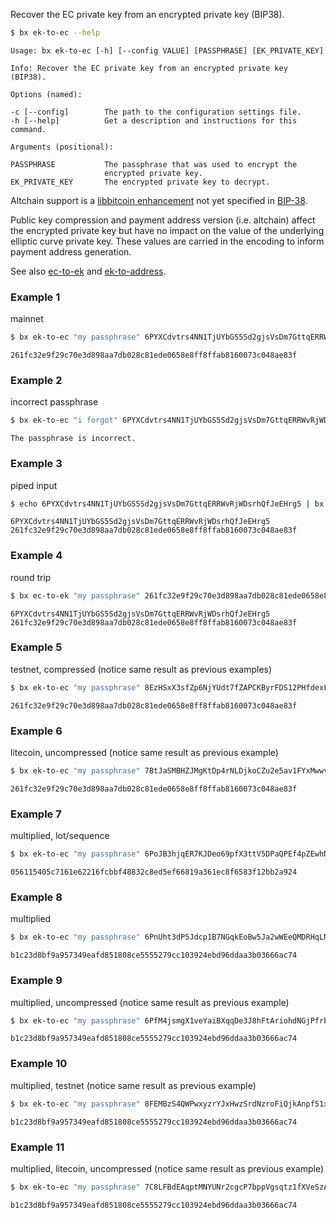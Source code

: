 Recover the EC private key from an encrypted private key (BIP38). 
```sh
$ bx ek-to-ec --help
```
```
Usage: bx ek-to-ec [-h] [--config VALUE] [PASSPHRASE] [EK_PRIVATE_KEY]   

Info: Recover the EC private key from an encrypted private key (BIP38).  

Options (named):

-c [--config]        The path to the configuration settings file.        
-h [--help]          Get a description and instructions for this command.

Arguments (positional):

PASSPHRASE           The passphrase that was used to encrypt the         
                     encrypted private key.                              
EK_PRIVATE_KEY       The encrypted private key to decrypt.
```
Altchain support is a [libbitcoin enhancement](https://github.com/libbitcoin/libbitcoin/wiki/Altchain-Encrypted-Private-Keys) not yet specified in [BIP-38](https://github.com/bitcoin/bips/blob/master/bip-0038.mediawiki).

Public key compression and payment address version (i.e. altchain) affect the encrypted private key but have no impact on the value of the underlying elliptic curve private key. These values are carried in the encoding to inform payment address generation.

See also [ec-to-ek](bx-ec-to-ek) and [ek-to-address](bx-ek-to-address).
### Example 1
mainnet
```sh
$ bx ek-to-ec "my passphrase" 6PYXCdvtrs4NN1TjUYbGS5Sd2gjsVsDm7GttqERRWvRjWDsrhQfJeEHrg5
```
```
261fc32e9f29c70e3d898aa7db028c81ede0658e8ff8ffab8160073c048ae83f
```
### Example 2
incorrect passphrase
```sh
$ bx ek-to-ec "i forgot" 6PYXCdvtrs4NN1TjUYbGS5Sd2gjsVsDm7GttqERRWvRjWDsrhQfJeEHrg5
```
```
The passphrase is incorrect.
```
### Example 3
piped input
```sh
$ echo 6PYXCdvtrs4NN1TjUYbGS5Sd2gjsVsDm7GttqERRWvRjWDsrhQfJeEHrg5 | bx ek-to-ec "my passphrase"
```
```
6PYXCdvtrs4NN1TjUYbGS5Sd2gjsVsDm7GttqERRWvRjWDsrhQfJeEHrg5 
261fc32e9f29c70e3d898aa7db028c81ede0658e8ff8ffab8160073c048ae83f
```
### Example 4
round trip
```sh
$ bx ec-to-ek "my passphrase" 261fc32e9f29c70e3d898aa7db028c81ede0658e8ff8ffab8160073c048ae83f | bx ek-to-ec "my passphrase"
```
```
6PYXCdvtrs4NN1TjUYbGS5Sd2gjsVsDm7GttqERRWvRjWDsrhQfJeEHrg5
261fc32e9f29c70e3d898aa7db028c81ede0658e8ff8ffab8160073c048ae83f
```
### Example 5
testnet, compressed (notice same result as previous examples)
```sh
$ bx ek-to-ec "my passphrase" 8EzHSxX3sfZp6NjYUdt7fZAPCKByrFDS12PHfdexFLSaSAfM7wM7tw3Hof
```
```
261fc32e9f29c70e3d898aa7db028c81ede0658e8ff8ffab8160073c048ae83f
```
### Example 6
litecoin, uncompressed (notice same result as previous example)
```sh
$ bx ek-to-ec "my passphrase" 7BtJaSMBHZJMgKtDp4rNLDjkoCZu2e5av1FYxMwwvdq5AN124paeds82tP
```
```
261fc32e9f29c70e3d898aa7db028c81ede0658e8ff8ffab8160073c048ae83f
```
### Example 7
multiplied, lot/sequence
```sh
$ bx ek-to-ec "my passphrase" 6PoJB3hjqER7KJDeo69pfX3ttV5DPaQPEf4pZEwhNYjTjqMdvif5qfE34S
```
```
056115405c7161e62216fcbbf48832c8ed5ef66819a361ec8f6583f12bb2a924
```
### Example 8
multiplied
```sh
$ bx ek-to-ec "my passphrase" 6PnUht3dP5Jdcp1B7NGqkEoBw5Ja2wWEeQMDRHqLNrBG4Rqo59eVfMd98B
```
```
b1c23d8bf9a957349eafd851808ce5555279cc103924ebd96ddaa3b03666ac74
```
### Example 9
multiplied, uncompressed (notice same result as previous example)
```sh
$ bx ek-to-ec "my passphrase" 6PfM4jsmgX1veYaiBXqqDe3J8hFtAriohdNGjPfrbt7aQ8H53nijYN6svW
```
```
b1c23d8bf9a957349eafd851808ce5555279cc103924ebd96ddaa3b03666ac74
```
### Example 10
multiplied, testnet (notice same result as previous example)
```sh
$ bx ek-to-ec "my passphrase" 8FEMBzS4QWPwxyzrYJxHwzSrdNzroFiQjkAnpf51xcPPXkTvqGrD8bVq68
```
```
b1c23d8bf9a957349eafd851808ce5555279cc103924ebd96ddaa3b03666ac74
```
### Example 11
multiplied, litecoin, uncompressed (notice same result as previous example)
```sh
$ bx ek-to-ec "my passphrase" 7C8LFBdEAqptMNYUNr2cgcP7bppVgsqtz1fXVeSzAPf8VkB29XMKDtF71p
```
```
b1c23d8bf9a957349eafd851808ce5555279cc103924ebd96ddaa3b03666ac74
```